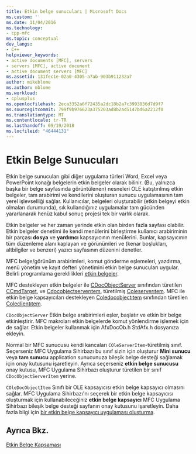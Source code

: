 ```yaml
---
title: Etkin belge sunucuları | Microsoft Docs
ms.custom: ''
ms.date: 11/04/2016
ms.technology:
- cpp-mfc
ms.topic: conceptual
dev_langs:
- C++
helpviewer_keywords:
- active documents [MFC], servers
- servers [MFC], active document
- active document servers [MFC]
ms.assetid: 131fec1e-02a0-4305-a7ab-903b911232a7
author: mikeblome
ms.author: mblome
ms.workload:
- cplusplus
ms.openlocfilehash: 2eca3352a6f72435a2dc18b2a7c3993836d7d9f7
ms.sourcegitcommit: 799f9b976623a375203ad8b2ad5147bd6a2212f0
ms.translationtype: MT
ms.contentlocale: tr-TR
ms.lasthandoff: 09/19/2018
ms.locfileid: "46444131"
---
```

# <a name="active-document-servers"></a>Etkin Belge Sunucuları

Etkin belge sunucuları gibi diğer uygulama türleri Word, Excel veya PowerPoint konağı belgelerin etkin belgeler olarak bilinir. (Bu, yalnızca başka bir belge sayfasında görüntülenen) nesneleri OLE katıştırılmış etkin belgeler, tam arabirimi ve kendilerini oluşturan sunucu uygulamasının tam yerel işlevselliği sağlar. Kullanıcılar, belgeleri oluşturabilir (etkin belgeyi etkin olmaları durumunda), sık kullandığınız uygulamalar tam gücünden yararlanarak henüz kabul sonuç projesi tek bir varlık olarak.

Etkin belgeler ve her zaman yerinde etkin olan birden fazla sayfası olabilir. Etkin belgeler denetimi ile kendi menülerini birleştirme kullanıcı arabiriminin bir parçası **dosya** ve **yardımcı** kapsayıcının menülerini. Bunlar, kapsayıcının tüm düzenleme alanı kaplayan ve görünümleri ve (kenar boşlukları, altbilgiler ve benzeri) yazıcı sayfasının düzenini denetler.

MFC belge/görünüm arabirimleri, komut gönderme eşlemeleri, yazdırma, menü yönetim ve kayıt defteri yönetimini etkin belge sunucuları uygular. Belirli programlama gereklilikleri [etkin belgeler](../mfc/active-documents.md).

MFC destekleyen etkin belgeler ile [CDocObjectServer](../mfc/reference/cdocobjectserver-class.md) sınıfından türetilen [CCmdTarget](../mfc/reference/ccmdtarget-class.md), ve [Cdocobjectserverıtem](../mfc/reference/cdocobjectserveritem-class.md), türetilmiş [ Coleserverıtem](../mfc/reference/coleserveritem-class.md). MFC ile etkin belge kapsayıcıları destekleyen [Coledocobjectıtem](../mfc/reference/coledocobjectitem-class.md) sınıfından türetilen [Coleclientıtem](../mfc/reference/coleclientitem-class.md).

`CDocObjectServer` Etkin belge arabirimleri eşler, başlatır ve etkin bir belge etkinleştirir. MFC makroları etkin belgelerde komut yönlendirme işlemek için de sağlar. Etkin belgeler kullanmak için AfxDocOb.h StdAfx.h dosyanıza ekleyin.

Normal bir MFC sunucusu kendi kancaları `COleServerItem`-türetilmiş sınıf. Seçerseniz MFC Uygulama Sihirbazı bu sınıf sizin için oluşturur **Mini sunucu** veya **tam sunucu** application sunucunuza bileşik belge desteği sağlamak için onay kutusunu işaretleyin. Ayrıca seçerseniz **etkin belge sunucusu** onay kutusu, MFC Uygulama Sihirbazı oluşturur türetilen bir sınıf `CDocObjectServerItem` yerine.

`COleDocObjectItem` Sınıfı bir OLE kapsayıcısı etkin belge kapsayıcı olmasını sağlar. MFC Uygulama Sihirbazı'nı seçerek bir etkin belge kapsayıcısı oluşturmak için kullanabileceğiniz **etkin belge kapsayıcı** MFC Uygulama Sihirbazı bileşik belge desteği sayfanın onay kutusunu işaretleyin. Daha fazla bilgi için [bir etkin belge kapsayıcı uygulaması oluşturma](../mfc/creating-an-active-document-container-application.md).

## <a name="see-also"></a>Ayrıca Bkz.

[Etkin Belge Kapsaması](../mfc/active-document-containment.md)

